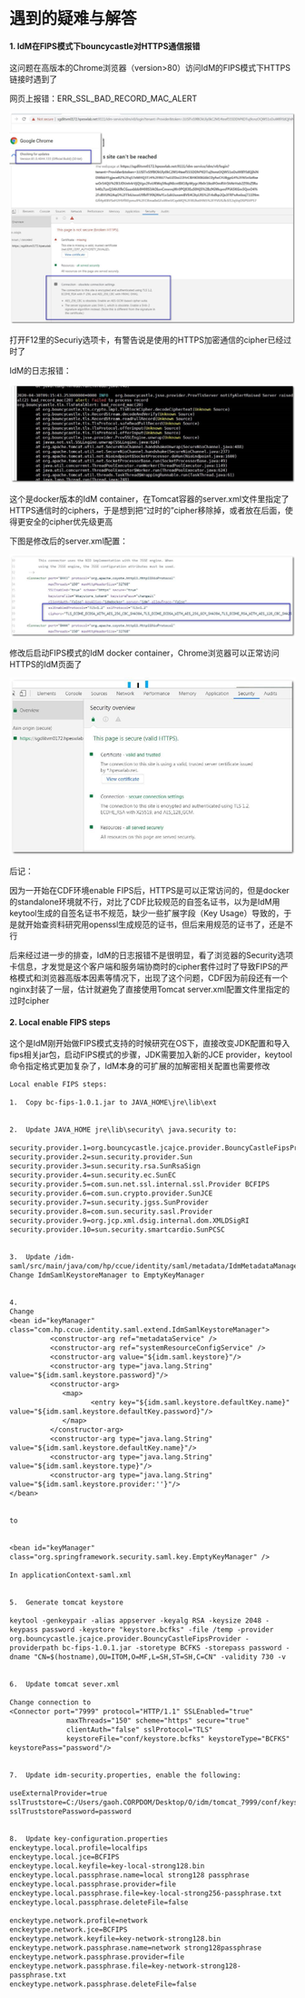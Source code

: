 # 遇到的疑难与解答

#### 1. IdM在FIPS模式下bouncycastle对HTTPS通信报错

这问题在高版本的Chrome浏览器（version>80）访问IdM的FIPS模式下HTTPS链接时遇到了

网页上报错：ERR_SSL_BAD_RECORD_MAC_ALERT

<img src="img\01.jpg" style="zoom:50%;" />

打开F12里的Securiy选项卡，有警告说是使用的HTTPS加密通信的cipher已经过时了

IdM的日志报错：

<img src="img\02.jpg"  />

这个是docker版本的IdM container，在Tomcat容器的server.xml文件里指定了HTTPS通信时的ciphers，于是想到把“过时的”cipher移除掉，或者放在后面，使得更安全的cipher优先级更高

下图是修改后的server.xml配置：

<img src="img\03.jpg"  />

修改后启动FIPS模式的IdM docker container，Chrome浏览器可以正常访问HTTPS的IdM页面了

![](img\04.jpg)

后记：

因为一开始在CDF环境enable FIPS后，HTTPS是可以正常访问的，但是docker的standalone环境就不行，对比了CDF比较规范的自签名证书，以为是IdM用keytool生成的自签名证书不规范，缺少一些扩展字段（Key Usage）导致的，于是就开始查资料研究用openssl生成规范的证书，但后来用规范的证书了，还是不行

后来经过进一步的排查，IdM的日志报错不是很明显，看了浏览器的Security选项卡信息，才发觉是这个客户端和服务端协商时的cipher套件过时了导致FIPS的严格模式和浏览器高版本因素等情况下，出现了这个问题，CDF因为前段还有一个nginx封装了一层，估计就避免了直接使用Tomcat server.xml配置文件里指定的过时cipher



#### 2. Local enable FIPS steps

这个是IdM刚开始做FIPS模式支持的时候研究在OS下，直接改变JDK配置和导入fips相关jar包，启动FIPS模式的步骤，JDK需要加入新的JCE provider，keytool命令指定格式更加复杂了，IdM本身的可扩展的加解密相关配置也需要修改

```
Local enable FIPS steps:

1.	Copy bc-fips-1.0.1.jar to JAVA_HOME\jre\lib\ext


2.	Update JAVA_HOME jre\lib\security\ java.security to:

security.provider.1=org.bouncycastle.jcajce.provider.BouncyCastleFipsProvider
security.provider.2=sun.security.provider.Sun
security.provider.3=sun.security.rsa.SunRsaSign
security.provider.4=sun.security.ec.SunEC
security.provider.5=com.sun.net.ssl.internal.ssl.Provider BCFIPS
security.provider.6=com.sun.crypto.provider.SunJCE
security.provider.7=sun.security.jgss.SunProvider
security.provider.8=com.sun.security.sasl.Provider
security.provider.9=org.jcp.xml.dsig.internal.dom.XMLDSigRI
security.provider.10=sun.security.smartcardio.SunPCSC


3.	Update /idm-saml/src/main/java/com/hp/ccue/identity/saml/metadata/IdmMetadataManager.java
Change IdmSamlKeystoreManager to EmptyKeyManager


4.	
Change 
<bean id="keyManager" class="com.hp.ccue.identity.saml.extend.IdmSamlKeystoreManager">
          <constructor-arg ref="metadataService" />
          <constructor-arg ref="systemResourceConfigService" />
          <constructor-arg value="${idm.saml.keystore}"/>
          <constructor-arg type="java.lang.String" value="${idm.saml.keystore.password}"/>
          <constructor-arg>
             <map>
                    <entry key="${idm.saml.keystore.defaultKey.name}" value="${idm.saml.keystore.defaultKey.password}"/>
             </map>
          </constructor-arg>
          <constructor-arg type="java.lang.String" value="${idm.saml.keystore.defaultKey.name}"/>
          <constructor-arg type="java.lang.String" value="${idm.saml.keystore.type}"/>
          <constructor-arg type="java.lang.String" value="${idm.saml.keystore.provider:''}"/>
</bean>


to 


<bean id="keyManager" class="org.springframework.security.saml.key.EmptyKeyManager" />

In applicationContext-saml.xml


5.	Generate tomcat keystore 

keytool -genkeypair -alias appserver -keyalg RSA -keysize 2048 -keypass password -keystore "keystore.bcfks" -file /temp -provider org.bouncycastle.jcajce.provider.BouncyCastleFipsProvider -providerpath bc-fips-1.0.1.jar -storetype BCFKS -storepass password -dname "CN=$(hostname),OU=ITOM,O=MF,L=SH,ST=SH,C=CN" -validity 730 -v


6.	Update tomcat sever.xml

Change connection to 
<Connector port="7999" protocol="HTTP/1.1" SSLEnabled="true"
              maxThreads="150" scheme="https" secure="true"
              clientAuth="false" sslProtocol="TLS"
              keystoreFile="conf/keystore.bcfks" keystoreType="BCFKS" keystorePass="password"/>


7.	Update idm-security.properties, enable the following:

useExternalProvider=true
sslTruststore=C:/Users/gaoh.CORPDOM/Desktop/O/idm/tomcat_7999/conf/keystore.bcfks
sslTruststorePassword=password


8.	Update key-configuration.properties
enckeytype.local.profile=localfips
enckeytype.local.jce=BCFIPS
enckeytype.local.keyfile=key-local-strong128.bin
enckeytype.local.passphrase.name=local strong128 passphrase
enckeytype.local.passphrase.provider=file
enckeytype.local.passphrase.file=key-local-strong256-passphrase.txt
enckeytype.local.passphrase.deleteFile=false

enckeytype.network.profile=network
enckeytype.network.jce=BCFIPS
enckeytype.network.keyfile=key-network-strong128.bin
enckeytype.network.passphrase.name=network strong128passphrase
enckeytype.network.passphrase.provider=file
enckeytype.network.passphrase.file=key-network-strong128-passphrase.txt
enckeytype.network.passphrase.deleteFile=false
```




